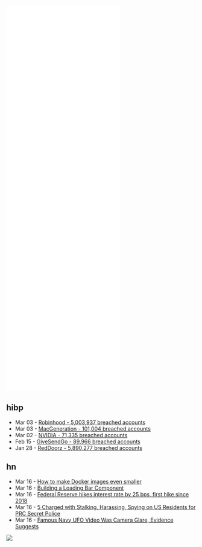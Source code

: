 ![Metrics](https://raw.githubusercontent.com/phixion/phixion/master/metrics.svg)

## hibp

<!--
for https://github.com/phixion/phixion/blob/main/.github/workflows/feeds.yml
-->
<!--START_SECTION:haveibeenpwnd-->
- Mar 03 - [Robinhood - 5,003,937 breached accounts](https://haveibeenpwned.com/PwnedWebsites#Robinhood)
- Mar 03 - [MacGeneration - 101,004 breached accounts](https://haveibeenpwned.com/PwnedWebsites#MacGeneration)
- Mar 02 - [NVIDIA - 71,335 breached accounts](https://haveibeenpwned.com/PwnedWebsites#NVIDIA)
- Feb 15 - [GiveSendGo - 89,966 breached accounts](https://haveibeenpwned.com/PwnedWebsites#GiveSendGo)
- Jan 28 - [RedDoorz - 5,890,277 breached accounts](https://haveibeenpwned.com/PwnedWebsites#RedDoorz)
<!--END_SECTION:haveibeenpwnd-->

## hn

<!--
for https://github.com/phixion/phixion/blob/main/.github/workflows/feeds.yml
-->
<!--START_SECTION:hn-->
- Mar 16 - [How to make Docker images even smaller](https://symflower.com/en/company/blog/2022/complete-guide-on-shrinking-container-images/)
- Mar 16 - [Building a Loading Bar Component](https://web.dev/building-a-loading-bar-component/)
- Mar 16 - [Federal Reserve hikes interest rate by 25 bps, first hike since 2018](https://www.federalreserve.gov/newsevents/pressreleases/monetary20220316a.htm)
- Mar 16 - [5 Charged with Stalking, Harassing, Spying on US Residents for PRC Secret Police](https://www.justice.gov/opa/pr/five-individuals-charged-variously-stalking-harassing-and-spying-us-residents-behalf-prc-0)
- Mar 16 - [Famous Navy UFO Video Was Camera Glare, Evidence Suggests](https://petapixel.com/2022/03/14/famous-navy-ufo-video-was-actually-camera-glare-evidence-suggests/)
<!--END_SECTION:hn-->

<!--
for https://yhype.me
-->
![](https://hit.yhype.me/github/profile?user_id=13013670)
